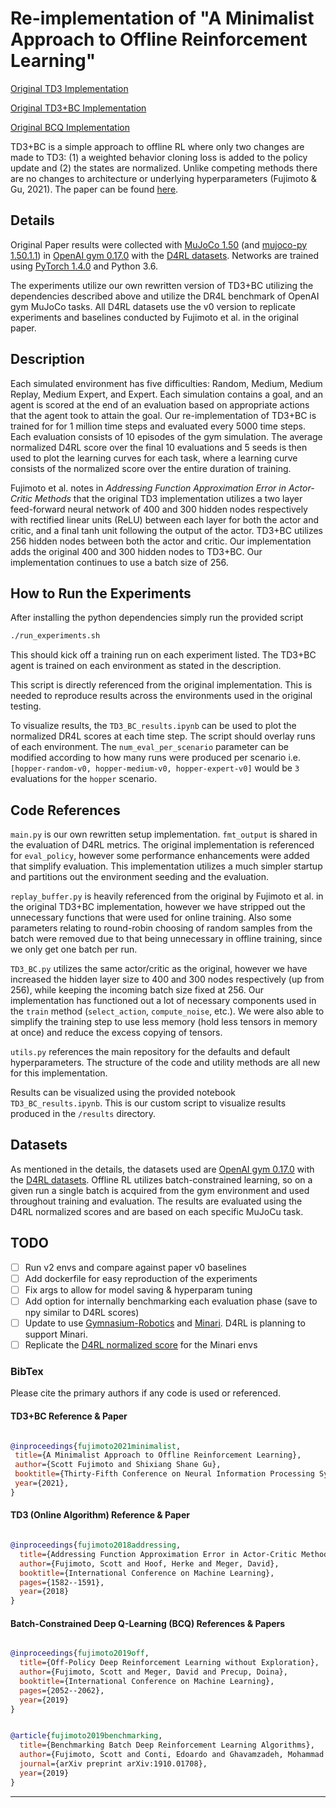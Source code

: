 # Re-implementation of "A Minimalist Approach to Offline Reinforcement Learning"

[Original TD3 Implementation](https://github.com/sfujim/TD3)

[Original TD3+BC Implementation](https://github.com/sfujim/TD3_BC)

[Original BCQ Implementation](https://github.com/sfujim/BCQ)

TD3+BC is a simple approach to offline RL where only two changes are made to TD3: (1) a weighted behavior cloning loss is added to the policy update and (2) the states are normalized. Unlike competing methods there are no changes to architecture or underlying hyperparameters (Fujimoto & Gu, 2021). The paper can be found [here](https://arxiv.org/abs/2106.06860).

## Details

Original Paper results were collected with [MuJoCo 1.50](http://www.mujoco.org/) (and [mujoco-py 1.50.1.1](https://github.com/openai/mujoco-py)) in [OpenAI gym 0.17.0](https://github.com/openai/gym) with the [D4RL datasets](https://github.com/rail-berkeley/d4rl). Networks are trained using [PyTorch 1.4.0](https://github.com/pytorch/pytorch) and Python 3.6.

The experiments utilize our own rewritten version of TD3+BC utilizing the dependencies described above and utilize the DR4L benchmark of OpenAI gym MuJoCo tasks. All D4RL datasets use the v0 version to replicate experiments and baselines conducted by Fujimoto et al. in the original paper.

## Description

Each simulated environment has five difficulties: Random, Medium, Medium Replay, Medium Expert, and Expert. Each simulation contains a goal, and an agent is scored at the end of an evaluation based on appropriate actions that the agent took to attain the goal.  Our re-implementation of TD3+BC is trained for for 1 million time steps and evaluated every 5000 time steps. Each evaluation consists of 10 episodes of the gym simulation.  The average normalized D4RL score over the final 10 evaluations and 5 seeds is then used to plot the learning curves for each task, where a learning curve consists of the normalized score over the entire duration of training.

Fujimoto et al. notes in *Addressing Function Approximation Error in Actor-Critic Methods* that the original TD3 implementation utilizes a two layer feed-forward neural network of 400 and 300 hidden nodes respectively with rectified linear units (ReLU) between each layer for both the actor and critic, and a final tanh unit following the output of the actor. TD3+BC utilizes 256 hidden nodes between both the actor and critic. Our implementation adds the original 400 and 300 hidden nodes to TD3+BC. Our implementation continues to use a batch size of 256.

## How to Run the Experiments

After installing the python dependencies simply run the provided script

```sh
./run_experiments.sh
```

This should kick off a training run on each experiment listed. The TD3+BC agent is trained on each environment as stated in the description.

This script is directly referenced from the original implementation. This is needed to reproduce results across the environments used in the original testing.

To visualize results, the `TD3_BC_results.ipynb` can be used to plot the normalized DR4L scores at each time step. The script should overlay runs of each environment. The `num_eval_per_scenario` parameter can be modified according to how many runs were produced per scenario i.e. `[hopper-random-v0, hopper-medium-v0, hopper-expert-v0]` would be `3` evaluations for the `hopper` scenario.

## Code References

`main.py` is our own rewritten setup implementation. `fmt_output` is shared in the evaluation of D4RL metrics. The original implementation is referenced for `eval_policy`, however some performance enhancements were added that simplify evaluation. This implementation utilizes a much simpler startup and partitions out the environment seeding and the evaluation.

`replay_buffer.py` is heavily referenced from the original by Fujimoto et al. in the original TD3+BC implementation, however we have stripped out the unnecessary functions that were used for online training. Also some parameters relating to round-robin choosing of random samples from the batch were removed due to that being unnecessary in offline training, since we only get one batch per run.

`TD3_BC.py` utilizes the same actor/critic as the original, however we have increased the hidden layer size to 400 and 300 nodes respectively (up from 256), while keeping the incoming batch size fixed at 256. Our implementation has functioned out a lot of necessary components used in the `train` method (`select_action`, `compute_noise`, etc.). We were also able to simplify the training step to use less memory (hold less tensors in memory at once) and reduce the excess copying of tensors.

`utils.py` references the main repository for the defaults and default hyperparameters. The structure of the code and utility methods are all new for this implementation.

Results can be visualized using the provided notebook `TD3_BC_results.ipynb`. This is our custom script to visualize results produced in the `/results` directory.

## Datasets

As mentioned in the details, the datasets used are [OpenAI gym 0.17.0](https://github.com/openai/gym) with the [D4RL datasets](https://github.com/rail-berkeley/d4rl). Offline RL utilizes batch-constrained learning, so on a given run a single batch is acquired from the gym environment and used throughout training and evaluation. The results are evaluated using the D4RL normalized scores and are based on each specific MuJoCu task.

## TODO

- [ ] Run v2 envs and compare against paper v0 baselines
- [ ] Add dockerfile for easy reproduction of the experiments
- [ ] Fix args to allow for model saving & hyperparam tuning
- [ ] Add option for internally benchmarking each evaluation phase (save to npy similar to D4RL scores)
- [ ] Update to use [Gymnasium-Robotics](https://gymnasium.farama.org/environments/mujoco/) and
[Minari](https://github.com/Farama-Foundation/Minari). D4RL is planning to support Minari.
- [ ] Replicate the [D4RL normalized score](https://github.com/Farama-Foundation/D4RL/blob/71a9549f2091accff93eeff68f1f3ab2c0e0a288/d4rl/offline_env.py#L71) for the Minari envs

### BibTex

Please cite the primary authors if any code is used or referenced.

#### TD3+BC Reference & Paper

```bibtex

@inproceedings{fujimoto2021minimalist,
 title={A Minimalist Approach to Offline Reinforcement Learning},
 author={Scott Fujimoto and Shixiang Shane Gu},
 booktitle={Thirty-Fifth Conference on Neural Information Processing Systems},
 year={2021},
}

```

#### TD3 (Online Algorithm) Reference & Paper

```bibtex

@inproceedings{fujimoto2018addressing,
  title={Addressing Function Approximation Error in Actor-Critic Methods},
  author={Fujimoto, Scott and Hoof, Herke and Meger, David},
  booktitle={International Conference on Machine Learning},
  pages={1582--1591},
  year={2018}
}

```

#### Batch-Constrained Deep Q-Learning (BCQ) References & Papers

```bibtex

@inproceedings{fujimoto2019off,
  title={Off-Policy Deep Reinforcement Learning without Exploration},
  author={Fujimoto, Scott and Meger, David and Precup, Doina},
  booktitle={International Conference on Machine Learning},
  pages={2052--2062},
  year={2019}
}

```

```bibtex

@article{fujimoto2019benchmarking,
  title={Benchmarking Batch Deep Reinforcement Learning Algorithms},
  author={Fujimoto, Scott and Conti, Edoardo and Ghavamzadeh, Mohammad and Pineau, Joelle},
  journal={arXiv preprint arXiv:1910.01708},
  year={2019}
}

```

---
